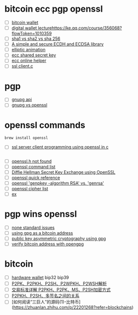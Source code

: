 # bitcoin ecc pgp openssl
- [ ] [bitcoin wallet](https://learnblockchain.cn/2018/09/28/hdwallet)
- [ ] [digital wallet lecture]()https://ke.qq.com/course/356068?flowToken=1010359
- [ ] [sha1 vs sha2 vs sha 256](https://www.rapidsslonline.com/blog/sha1-vs-sha2-vs-sha256-whats-the-difference/)
- [ ] [A simple and secure ECDH and ECDSA library](https://github.com/esxgx/easy-ecc)
- [ ] [elliptic animation](https://medium.com/@icostan/animated-elliptic-curves-cryptography-122fff8fcae)
- [ ] [ecc shared secret key](https://cryptobook.nakov.com/asymmetric-key-ciphers/ecdh-key-exchange-examples)
- [ ] [ecc online helper](https://kjur.github.io/jsrsasign/sample/sample-ecdsa.html)
- [ ] [ssl client.c](https://opensource.com/article/19/6/cryptography-basics-openssl-part-1)
# pgp
- [ ] [gnupg api ](https://www.gnupg.org/documentation/manuals/gpgme/)
- [ ] [gnupg vs openssl](https://hashrocket.com/blog/posts/encryption-with-gpg-a-story-really-a-tutorial)
# openssl commands
```
brew install openssl
```
- [ ] [ssl server client programming using openssl in c](https://aticleworld.com/ssl-server-client-using-openssl-in-c/)
```

```
- [ ] [openssl.h not found](https://blog.4d4k.com/2018/09/20/mac%E9%85%8D%E7%BD%AElibevet%E5%87%BA%E7%8E%B0bufferevent_openssl-c6610-fatal-error-opensslbio-h-file-not-found/)
- [ ] [openssl command list](https://wiki.openssl.org/index.php/Command_Line_Utilities)
- [ ] [Diffie Hellman Secret Key Exchange using OpenSSL](https://sandilands.info/sgordon/diffie-hellman-secret-key-exchange-with-openssl)
- [ ] [openssl quick reference ](https://www.digicert.com/kb/ssl-support/openssl-quick-reference-guide.htm)
- [ ] [openssl 'genpkey -algorithm RSA' vs. 'genrsa'](https://unix.stackexchange.com/questions/415970/openssl-genpkey-algorithm-rsa-vs-genrsa)
- [ ] [openssl cipher list](https://www.openssl.org/docs/man1.0.2/man1/ciphers.html)
- [ ] [ex](https://geekflare.com/openssl-commands-certificates/)
# pgp wins openssl
- [ ] [none standard issues](https://stackoverflow.com/questions/28247821/openssl-vs-gpg-for-encrypting-off-site-backups)
- [ ] [using gpg as a bitcoin address](https://bitcoindev.network/using-gpg-as-a-bitcoin-address/)
- [ ] [public key asymmetric cryptography using gpg](https://www.bitcoininsider.org/article/35819/public-key-asymmetric-cryptography-using-gpg)
- [ ] [verify bitcoin address with opengpg](https://bitcoin.stackexchange.com/questions/75609/how-do-i-verify-an-address-with-gpg-and-sign-a-bitcoin-txid-with-a-sending-key-a)
# bitcoin
- [ ] [hardware wallet](https://kaansk.github.io/2018/Hello-World!-and-Using-Ledger-Nano-S-for-PGP/)
bip32 
bip39
- [ ] [P2PK、P2PKH、P2SH、P2WPKH、P2WSH解析](https://blog.csdn.net/vohyeah/article/details/80704478)
- [ ] [交易标准详解 P2PKH、P2PK、MS、P2SH加密方式](https://blog.csdn.net/jerry81333/article/details/56824166?depth_1-utm_source=distribute.pc_relevant.none-task-blog-BlogCommendFromBaidu-2&utm_source=distribute.pc_relevant.none-task-blog-BlogCommendFromBaidu-2)
- [ ] [P2PKH、P2SH、多签名之间的关系](
https://blog.csdn.net/ddk3001/article/details/80807978?depth_1-utm_source=distribute.pc_relevant.none-task-blog-BlogCommendFromBaidu-1&utm_source=distribute.pc_relevant.none-task-blog-BlogCommendFromBaidu-1)
- [ ] [如何阅读“三巨人”的源码(1)-比特币]
(https://zhuanlan.zhihu.com/p/22201268?refer=blockchains)